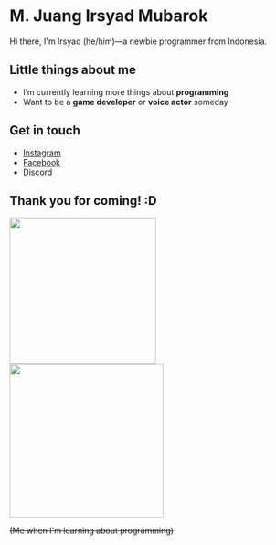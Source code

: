 # M. Juang Irsyad Mubarok
Hi there, I'm Irsyad (he/him)—a newbie programmer from Indonesia.

## Little things about me
<ul>
  <li>I’m currently learning more things about <b>programming</b></li>
  <li>Want to be a <b>game developer</b> or <b>voice actor</b> someday</li>
</ul>

## Get in touch
<ul>
  <li><a href="https://www.instagram.com/zururuu">Instagram</a></li>
  <li><a href="https://www.facebook.com/muhammad.juang.irsyad">Facebook</a></li>
  <li><a href="https://discord.com/users/710778913508556880">Discord</a></li>
</ul>

## Thank you for coming! :D
<img src="https://i.pinimg.com/originals/b9/f1/94/b9f1947f21f38625f26ea8803dc2142c.gif" width="256" /> <img src="https://c.tenor.com/Td5Y1yT7BNYAAAAC/tenor.gif" width="269" />
<p><s>(Me when I'm learning about programming)</s></p>
